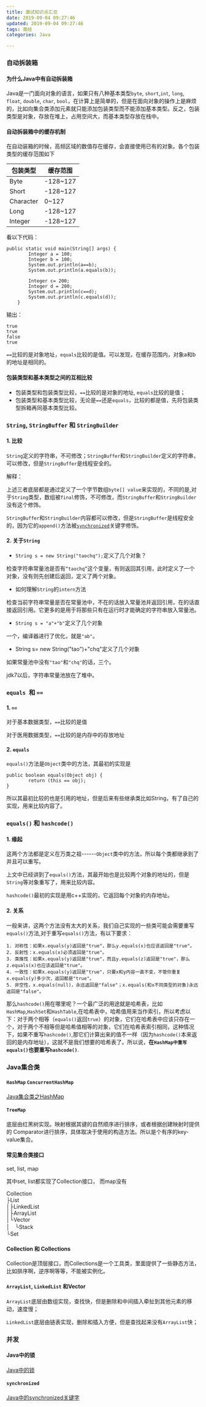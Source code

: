 ```yaml
---
title: 面试知识点汇总
date: 2019-09-04 09:27:46
updated: 2019-09-04 09:27:46
tags: 面经
categories: Java

---
```


### 自动拆装箱

#### 为什么Java中有自动拆装箱

Java是一门面向对象的语言，如果只有八种基本类型`byte`,  `short`,`int`, `long`, `float`, `double`, `char`, `bool`，在计算上是简单的，但是在面向对象的操作上是麻烦的，比如向集合类添加元素就只能添加包装类型而不能添加基本类型。反之，包装类型是对象，存放在堆上，占用空间大，而基本类型存放在栈中。

#### 自动拆装箱中的缓存机制

在自动装箱的时候，高频区域的数值存在缓存，会直接使用已有的对象。各个包装类型的缓存范围如下

| 包装类型  | 缓存范围 |
| --------- | -------- |
| Byte      | -128~127 |
| Short     | -128~127 |
| Character | 0~127    |
| Long      | -128~127 |
| Integer   | -128~127 |

看以下代码：

```
public static void main(String[] args) {
        Integer a = 100;
        Integer b = 100;
        System.out.println(a==b);
        System.out.println(a.equals(b));

        Integer c= 200;
        Integer d = 200;
        System.out.println(c==d);
        System.out.println(c.equals(d));
    }
```

输出：

```
true
true
false
true
```

`==`比较的是对象地址，`equals`比较的是值。可以发现，在缓存范围内，对象a和b的地址是相同的。

#### 包装类型和基本类型之间的互相比较

+ 包装类型和包装类型比较，`==`比较的是对象的地址, `equals`比较的是值；
+ 包装类型和基本类型比较，无论是`==`还是`equals`，比较的都是值，先将包装类型拆箱再同基本类型比较。



### `String`, `StringBuffer` 和 `StringBuilder`

#### 1. 比较

`String`定义的字符串，不可修改；`StringBuffer`和`StringBuilder`定义的字符串，可以修改，但是`StringBuffer`是线程安全的。

解释：

上述三者底层都是通过定义了一个字节数组`byte[] value`来实现的，不同的是,对于`String`类型，数组被`final`修饰，不可修改，而`StringBuffer`和`StringBuilder`没有这个修饰。

`StringBuffer`和`StringBuilder`内容都可以修改，但是`StringBuffer`是线程安全的，因为它的`append()`方法被[`synchronized`](#synchronized)关键字修饰。

#### 2. 关于`String`

- `String s = new String("taochq");`定义了几个对象？

检查字符串常量池是否有`“taochq”`这个变量，有则返回其引用，此时定义了一个对象，没有则先创建后返回，定义了两个对象。

- 如何理解`String`的`intern`方法

检查当前字符串常量是否在常量池中，不在的话放入常量池并返回引用，在的话直接返回引用。它更多的是用于将那些只有在运行时才能确定的字符串放入常量池。

- `String s = "a"+"b"`定义了几个对象

一个，编译器进行了优化，就是`"ab"`。

- String s= new String("tao")+"chq"定义了几个对象

如果常量池中没有`"tao"`和`"chq"`的话，三个。

jdk7以后，字符串常量池放在了堆中。



### `equals `和 `==`

#### 1. `==`

对于基本数据类型，`==`比较的是值

对于医用数据类型，`==`比较的是内存中的存放地址

#### 2. `equals`

`equals()`方法是`Object`类中的方法，其最初的实现是

```
public boolean equals(Object obj) {
        return (this == obj);
}
```

所以其最初比较的也是引用的地址，但是后来有些继承类比如String，有了自己的实现，用来比较内容了。



### `equals()` 和 `hashcode()`

#### 1. 缘起

这两个方法都是定义在万类之祖------`Object`类中的方法，所以每个类都继承到了并且可以重写。

上文中已经讲到了`equals()`方法，其最开始也是比较两个对象的地址的，但是`String`等对象重写了，用来比较内容。

`hashcode()`最初的实现是用c++实现的，它返回每个对象的内存地址。

#### 2. 关系

一般来讲，这两个方法没有太大的关系，我们自己实现的一些类可能会需要重写`equals()`方法,对于重写`equals()`方法，有以下要求：

```
1. 对称性：如果x.equals(y)返回是"true"，那么y.equals(x)也应该返回是"true"。
2. 反射性：x.equals(x)必须返回是"true"。
3. 类推性：如果x.equals(y)返回是"true"，而且y.equals(z)返回是"true"，那么z.equals(x)也应该返回是"true"。
4. 一致性：如果x.equals(y)返回是"true"，只要x和y内容一直不变，不管你重复x.equals(y)多少次，返回都是"true"。
5. 非空性，x.equals(null)，永远返回是"false"；x.equals(和x不同类型的对象)永远返回是"false"。
```

那么`hashcode()`用在哪里呢？一个最广泛的用途就是哈希表，比如`HashMap`,`HashSet`和`HashTable`,在哈希表中，哈希值用来当作索引，所以考虑以下：对于两个相等（`equals()`返回`true`）的对象，它们在哈希表中应该只存在一个，对于两个不相等但是哈希值相等的对象，它们在哈希表索引相同，这种情况下，如果不重写`hashcode()`,那它们计算出来的值不一样（因为`hashcode()`本来返回的是内存地址），这就不是我们想要的哈希表了。所以说，**在`HashMap中重写equals()`也要重写`hashcode()`**.



### Java集合类

#### `HashMap` `ConcurrentHashMap`

[Java集合类之HashMap](<https://chaoquantao.github.io/2019/07/09/%E8%B0%88%E4%B8%80%E8%B0%88Java%E9%9B%86%E5%90%88%E7%B1%BB%E4%B9%8BHashMap/>)

#### `TreeMap`

底层由红黑树实现。映射根据其键的自然顺序进行排序，或者根据创建映射时提供的 Comparator进行排序，具体取决于使用的构造方法。所以是个有序的key-value集合。

#### 常见集合类接口

set, list, map

其中set, list都实现了Collection接口， 而map没有

 Collection   
├List   
│├LinkedList   
│├ArrayList   
│└Vector   
│　└Stack   
└Set 

#### Collection 和 Collections

Collection是顶层接口，而Collections是一个工具类，里面提供了一些静态方法，比如排序啊，逆序啊等等，不能被实例化。

#### `ArrayList`, `LinkedList` 和Vector

`ArrayList`底层由数组实现，查找快，但是删除和中间插入牵扯到其他元素的移动，速度慢；

`LinkedList`底层由链表实现，删除和插入方便，但是查找起来没有`ArrayList`快；



### 并发

#### Java中的锁

[Java中的锁](<https://chaoquantao.github.io/2019/09/13/Java%E4%B8%AD%E7%9A%84%E9%94%81/>)

#### `synchronized`

[Java中的synchronized关键字](https://chaoquantao.github.io/2019/09/13/Java%E4%B8%AD%E7%9A%84synchronized%E5%85%B3%E9%94%AE%E5%AD%97/)



